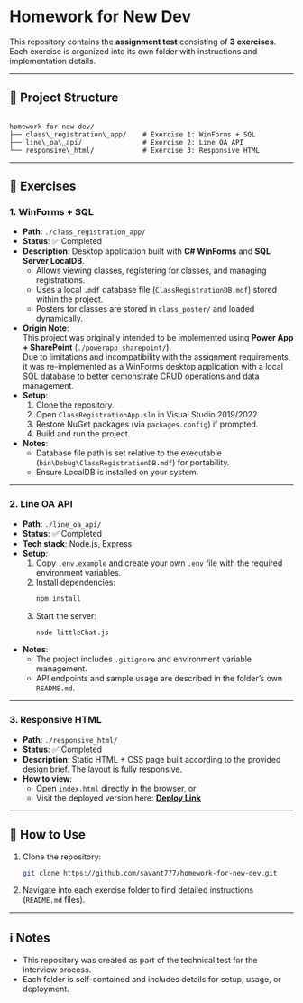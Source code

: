 # Homework for New Dev

This repository contains the **assignment test** consisting of **3 exercises**.  
Each exercise is organized into its own folder with instructions and implementation details.  

---

## 📂 Project Structure

```

homework-for-new-dev/
├── class\_registration\_app/    # Exercise 1: WinForms + SQL
├── line\_oa\_api/               # Exercise 2: Line OA API
└── responsive\_html/            # Exercise 3: Responsive HTML

````

---

## 📝 Exercises

### 1. WinForms + SQL
- **Path**: `./class_registration_app/`
- **Status**: ✅ Completed
- **Description**: Desktop application built with **C# WinForms** and **SQL Server LocalDB**.  
  - Allows viewing classes, registering for classes, and managing registrations.  
  - Uses a local `.mdf` database file (`ClassRegistrationDB.mdf`) stored within the project.  
  - Posters for classes are stored in `class_poster/` and loaded dynamically.
- **Origin Note**:  
  This project was originally intended to be implemented using **Power App + SharePoint** (`./powerapp_sharepoint/`).  
  Due to limitations and incompatibility with the assignment requirements, it was re-implemented as a WinForms desktop application with a local SQL database to better demonstrate CRUD operations and data management.
- **Setup**:
  1. Clone the repository.  
  2. Open `ClassRegistrationApp.sln` in Visual Studio 2019/2022.  
  3. Restore NuGet packages (via `packages.config`) if prompted.  
  4. Build and run the project.  
- **Notes**:
  - Database file path is set relative to the executable (`bin\Debug\ClassRegistrationDB.mdf`) for portability.  
  - Ensure LocalDB is installed on your system.

---

### 2. Line OA API
- **Path**: `./line_oa_api/`
- **Status**: ✅ Completed
- **Tech stack**: Node.js, Express  
- **Setup**:
  1. Copy `.env.example` and create your own `.env` file with the required environment variables.
  2. Install dependencies:  
     ```bash
     npm install
     ```
  3. Start the server:  
     ```bash
     node littleChat.js
     ```
- **Notes**:
  - The project includes `.gitignore` and environment variable management.  
  - API endpoints and sample usage are described in the folder’s own `README.md`.

---

### 3. Responsive HTML
- **Path**: `./responsive_html/`
- **Status**: ✅ Completed
- **Description**: Static HTML + CSS page built according to the provided design brief. The layout is fully responsive.  
- **How to view**:
  - Open `index.html` directly in the browser, or  
  - Visit the deployed version here: [**Deploy Link**](https://savant777.github.io/homework-for-new-dev/responsive_html/)

---

## 🚀 How to Use
1. Clone the repository:  
   ```bash
   git clone https://github.com/savant777/homework-for-new-dev.git
   ```

2. Navigate into each exercise folder to find detailed instructions (`README.md` files).

---

## ℹ️ Notes

* This repository was created as part of the technical test for the interview process.
* Each folder is self-contained and includes details for setup, usage, or deployment.
